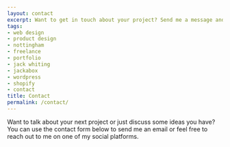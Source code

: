```yaml
---
layout: contact
excerpt: Want to get in touch about your project? Send me a message and we can make sure you are in good care.
tags:
- web design
- product design
- nottingham
- freelance
- portfolio
- jack whiting
- jackabox
- wordpress
- shopify
- contact
title: Contact
permalink: /contact/
---
```

Want to talk about your next project or just discuss some ideas you have? You can use the contact form below to send me an email or feel free to reach out to me on one of my social platforms.
